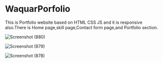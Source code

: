 # WaquarPorfolio
This is Portfolio website based on HTML CSS  JS and it is responsive also.There is Home page,skill page,Contact form page,and Portfolio section.

![Screenshot (880)](https://github.com/waquar-az/WaquarPorfolio/assets/106869966/06502e55-472a-4b5a-8f65-2fd3bab20a64)

![Screenshot (879)](https://github.com/waquar-az/WaquarPorfolio/assets/106869966/98d9bdad-8fdf-4938-94e8-baf724804367)


![Screenshot (878)](https://github.com/waquar-az/WaquarPorfolio/assets/106869966/2a4f7d30-580d-4373-9e31-27d105a5b8e6)


